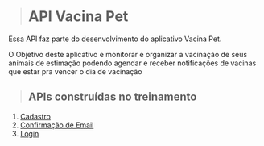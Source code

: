 > # API Vacina Pet

Essa API faz parte do desenvolvimento do aplicativo Vacina Pet.

O Objetivo deste aplicativo e monitorar e organizar a vacinação de seus animais de estimação podendo agendar e receber 
notificações de vacinas que estar pra vencer o dia de vacinação

> ## APIs construídas no treinamento

1. [Cadastro](./requirements/signup.md)
2. [Confirmação de Email](./requirements/email-verification.md)
3. [Login](./requirements/login.md)
